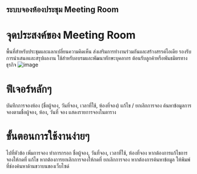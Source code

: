 ## ระบบจองห้องประชุม Meeting Room

# จุดประสงค์ของ Meeting Room
พื้นที่สำหรับประชุมและแลกเปลี่ยนความคิดเห็น
ส่งเสริมการทำงานร่วมกันและสร้างสรรค์ไอเดีย
รองรับการนำเสนอและสรุปผลงาน
ใช้สำหรับอบรมและพัฒนาทักษะบุคลากร
ต้อนรับลูกค้าหรือพันธมิตรทางธุรกิจ
![image](https://github.com/user-attachments/assets/1dab4829-4cb4-4008-8941-7fdbf467a7b3)


# ฟีเจอร์หลักๆ
บันทึกการจองห้อง (ชื่อผู้จอง, วันที่จอง, เวลาที่ใช้, ห้องที่จอง) 
แก้ไข / ยกเลิกการจอง
ค้นหาข้อมูลการจองตามชื่อผู้จอง, ห้อง, วันที่ จอง
แสดงรายการจองในตาราง

# ขั้นตอนการใช้งานง่ายๆ
ไปที่หัวข้อ เพิ่มการจอง
ทำการกรอก ชื่อผู้จอง, วันที่จอง, เวลาที่ใช้, ห้องที่จอง
หากต้องการแก้ไขการจองให้กดที่ แก้ไข
หากต้องการยกเลิกการจองให้กดที่ ยกเลิกการจอง
หากต้องการค้นหาข้อมูล ให้พิมพ์ที่ช่องค้นหาด้านขวาบนของเว็บไซด์
